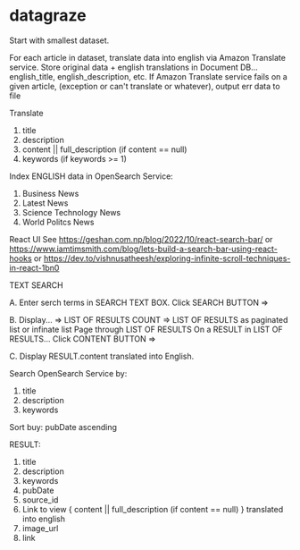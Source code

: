 # datagraze

Start with smallest dataset.

For each article in dataset, translate data into english via Amazon Translate service.
Store original data + english translations in Document DB...
english_title, english_description, etc.
If Amazon Translate service fails on a given article, (exception or can't translate or whatever), output err data to file


Translate
1. title
2. description
3. content || full_description (if content == null)
4. keywords (if keywords >= 1)

Index ENGLISH data in OpenSearch Service:
1. Business News
2. Latest News
3. Science Technology News
4. World Politcs News

React UI
See https://geshan.com.np/blog/2022/10/react-search-bar/
or https://www.iamtimsmith.com/blog/lets-build-a-search-bar-using-react-hooks
or https://dev.to/vishnusatheesh/exploring-infinite-scroll-techniques-in-react-1bn0

TEXT SEARCH

A.
Enter serch terms in SEARCH TEXT BOX.
Click SEARCH BUTTON =>

B.
Display... 
=> LIST OF RESULTS COUNT
=> LIST OF RESULTS as paginated list or infinate list
Page through LIST OF RESULTS
On a RESULT in LIST OF RESULTS... Click CONTENT BUTTON =>

C.
Display RESULT.content translated into English.


Search OpenSearch Service by:
1. title
2. description
3. keywords

Sort buy:
pubDate ascending

RESULT:
1. title
2. description
3. keywords
4. pubDate
5. source_id
6. Link to view { content || full_description (if content == null) } translated into english
7. image_url
8. link 
